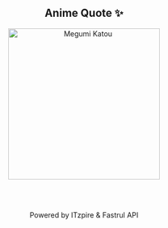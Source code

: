 <h2 align="center">Anime Quote ✨</h2>
<p align="center">
  <img src="quotes-img/2025-04-22_22-04-36.png" alt="Megumi Katou" width="300"/>
</p>
<br/><br/>
<p align="center">Powered by ITzpire & Fastrul API</p>
